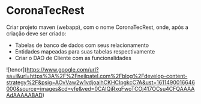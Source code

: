 # CoronaTecRest
Criar projeto maven (webapp), com o nome CoronaTecRest, onde, após a criação deve ser criado:

 - Tabelas de banco de dados com seus relacionamento
 - Entidades mapeadas para suas tabelas respectivamente
 - Criar o DAO de Cliente com as funcionalidades

![tenor])https://www.google.com/url?sa=i&url=https%3A%2F%2Fneilpatel.com%2Fblog%2Fdevelop-content-strategy%2F&psig=AOvVaw2w1vdjoaihCKHCIpgkcC7A&ust=1611490016646000&source=images&cd=vfe&ved=0CAIQjRxqFwoTCOj417OCsu4CFQAAAAAdAAAAABAD)
